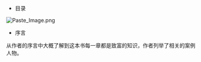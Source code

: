 + 目录

![Paste_Image.png](http://upload-images.jianshu.io/upload_images/3764400-af59fce669a3635b.png?imageMogr2/auto-orient/strip%7CimageView2/2/w/1240)

+ 序言﻿

从作者的序言中大概了解到这本书每一章都是致富的知识，作者列举了相关的案例人物。